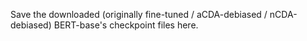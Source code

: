 Save the downloaded (originally fine-tuned / aCDA-debiased / nCDA-debiased) BERT-base's checkpoint files here.
